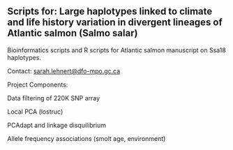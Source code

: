 ## Scripts for: Large haplotypes linked to climate and life history variation in divergent lineages of Atlantic salmon (Salmo salar)

Bioinformatics scripts and R scripts for Atlantic salmon manuscript on Ssa18 haplotypes.

Contact: sarah.lehnert@dfo-mpo.gc.ca

Project Components:

Data filtering of 220K SNP array

Local PCA (lostruc)

PCAdapt and linkage disquilibrium

Allele frequency associations (smolt age, environment)

